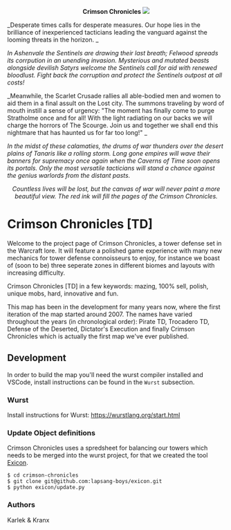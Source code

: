 <p align="center">
  <b>Crimson Chronicles</b>
  <img src="https://i.imgur.com/9m1sdS0.jpg">
</p>

_Desperate times calls for desperate measures. Our hope lies in the brilliance of inexperienced tacticians leading the vanguard against the looming threats in the horizon. _

_In Ashenvale the Sentinels are drawing their last breath; Felwood spreads its corrpution in an unending invasion. Mysterious and mutated beasts alongside devilish Satyrs welcome the Sentinels call for aid with renewed bloodlust. Fight back the corruption and protect the Sentinels outpost at all costs!_

_Meanwhile, the Scarlet Crusade rallies all able-bodied men and women to aid them in a final assult on the Lost city. The summons traveling by word of mouth instill a sense of urgency: "The moment has finally come to purge Stratholme once and for all! With the light radiating on our backs we will charge the horrors of The Scourge. Join us and together we shall end this nightmare that has haunted us for far too long!" _

_In the midst of these calamaties, the drums of war thunders over the desert plains of Tanaris like a rolling storm. Long gone empires will wave their banners for supremacy once again when the Caverns of Time soon opens its portals. Only the most versatile tacticians will stand a chance against the genius warlords from the distant pasts._

<p align="center">
  <i>Countless lives will be lost, but the canvas of war will never paint a more beautiful view. The red ink will fill the pages of the Crimson Chronicles.</i>
</p>

# Crimson Chronicles [TD]

Welcome to the project page of Crimson Chronicles, a tower defense set in the Warcraft lore. It will feature a polished game experience with many new mechanics for tower defense connoisseurs to enjoy, for instance we boast of (soon to be) three seperate zones in different biomes and layouts with increasing difficulty. 

Crimson Chronicles [TD] in a few keywords: mazing, 100% sell, polish, unique mobs, hard, innovative and fun.

This map has been in the development for many years now, where the first iteration of the map started around 2007. The names have varied throughout the years (in chronological order): Pirate TD, Trocadero TD, Defense of the Deserted, Dictator's Execution and finally Crimson Chronicles which is actually the first map we've ever published.

## Development

In order to build the map you'll need the wurst compiler installed and VSCode, install instructions can be found in the `Wurst` subsection.

### Wurst

Install instructions for Wurst: https://wurstlang.org/start.html

### Update Object definitions

Crimson Chronicles uses a spredsheet for balancing our towers which needs to be merged into the wurst project, for that we created the tool [Exicon](https://github.com/lapsang-boys/exicon.git). 

```shell
$ cd crimson-chronicles
$ git clone git@github.com:lapsang-boys/exicon.git
$ python exicon/update.py
```

### Authors

Karlek & Kranx

